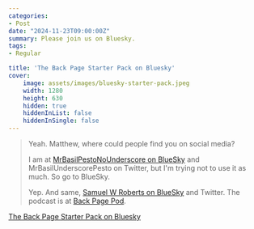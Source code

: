 ```yaml
---
categories:
- Post
date: "2024-11-23T09:00:00Z"
summary: Please join us on Bluesky.
tags:
- Regular

title: 'The Back Page Starter Pack on Bluesky'
cover: 
    image: assets/images/bluesky-starter-pack.jpeg
    width: 1280
    height: 630
    hidden: true
    hiddenInList: false
    hiddenInSingle: false
---
```


> Yeah. Matthew, where could people find you on social media?
>
> I am at [MrBasilPestoNoUnderscore on BlueSky](https://bsky.app/profile/did:plc:wsfjyvcbs76agcqnodwghl3p) and MrBasilUnderscorePesto on Twitter, but I'm trying not to use it as much. So go to BlueSky.
>
> Yep. And same, [Samuel W Roberts on BlueSky](https://bsky.app/profile/did:plc:47fbupzhmhxsntcu6uwvguil) and Twitter. The podcast is at [Back Page Pod](https://bsky.app/profile/did:plc:ia5cbn3kcza6xedetlwyc4tb).

[The Back Page Starter Pack on Bluesky](https://go.bsky.app/3YuTqMw)